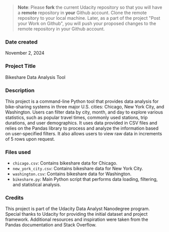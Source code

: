 >**Note**: Please **fork** the current Udacity repository so that you will have a **remote** repository in **your** Github account. Clone the remote repository to your local machine. Later, as a part of the project "Post your Work on Github", you will push your proposed changes to the remote repository in your Github account.

### Date created
November 2, 2024

### Project Title
Bikeshare Data Analysis Tool

### Description
This project is a command-line Python tool that provides data analysis for bike-sharing systems in three major U.S. cities: Chicago, New York City, and Washington. Users can filter data by city, month, and day to explore various statistics, such as popular travel times, commonly used stations, trip durations, and user demographics. It uses data provided in CSV files and relies on the Pandas library to process and analyze the information based on user-specified filters. It also allows users to view raw data in increments of 5 rows upon request.

### Files used
- `chicago.csv`: Contains bikeshare data for Chicago.
- `new_york_city.csv`: Contains bikeshare data for New York City.
- `washington.csv`: Contains bikeshare data for Washington.
- `bikeshare.py`: Main Python script that performs data loading, filtering, and statistical analysis.

### Credits
This project is part of the Udacity Data Analyst Nanodegree program. Special thanks to Udacity for providing the initial dataset and project framework. Additional resources and inspiration were taken from the Pandas documentation and Stack Overflow.

